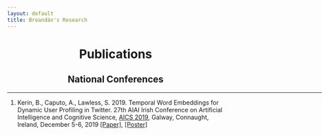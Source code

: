 ```yaml
---
layout: default
title: Breandán's Research
---
```


# <center> Publications </center>

## <center> National Conferences </center>
<hr width="900px">

1. Kerin, B., Caputo, A., Lawless, S. 2019. Temporal Word Embeddings for Dynamic User Profiling in Twitter. 
27th AIAI Irish Conference on Artificial Intelligence and Cognitive Science, <a href="http://aics2019.datascienceinstitute.ie/index.html" target="_blank">AICS 2019</a>, Galway, Connaught, Ireland, December 5-6, 2019
<a href="http://aics2019.datascienceinstitute.ie/papers/aics_43.pdf" target="_blank">[Paper]</a>, <a href="/files/AICS_poster_Breandan.pdf" target="_blank">[Poster]</a> 
